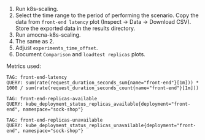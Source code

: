 1. Run k8s-scaling.
2. Select the time range to the period of performing the scenario. Copy the data from `front-end latency` plot (Inspect -> Data -> Download CSV). Store the exported data in the results directory.
3. Run amocna-k8s-scaling.
4. The same as 2.
5. Adjust `experiments_time_offset`.
6. Document `Comparison` and `loadtest replicas` plots.

Metrics used:
``` 
TAG: front-end-latency
QUERY: sum(rate(request_duration_seconds_sum{name="front-end"}[1m])) * 1000 / sum(rate(request_duration_seconds_count{name="front-end"}[1m])) 
```
```
TAG: front-end-replicas-available
QUERY: kube_deployment_status_replicas_available{deployment="front-end", namespace="sock-shop"}
```
```
TAG: front-end-replicas-unavailable
QUERY: kube_deployment_status_replicas_unavailable{deployment="front-end", namespace="sock-shop"}
```
